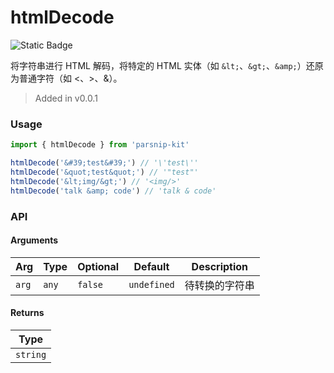 # htmlDecode
![Static Badge](https://img.shields.io/badge/Coverage-100.00%-FF8C00)
      
将字符串进行 HTML 解码，将特定的 HTML 实体（如 `&lt;`、`&gt;`、`&amp;`）还原为普通字符（如 <、>、&）。

> Added in v0.0.1



### Usage

```ts
import { htmlDecode } from 'parsnip-kit'

htmlDecode('&#39;test&#39;') // '\'test\''
htmlDecode('&quot;test&quot;') // '"test"'
htmlDecode('&lt;img/&gt;') // '<img/>'
htmlDecode('talk &amp; code') // 'talk & code'
```


### API

#### Arguments

| Arg | Type | Optional | Default | Description |
| --- | --- | --- | --- | --- |
| `arg` | `any` | `false` | `undefined` | 待转换的字符串  |

#### Returns

| Type |
| ---  |
| `string`  |